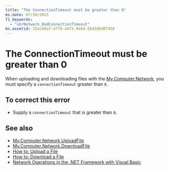 ```yaml
---
title: "The ConnectionTimeout must be greater than 0"
ms.date: 07/20/2015
f1_keywords: 
  - "vbrNetwork_BadConnectionTimeout"
ms.assetid: 15ac09a7-47f0-44f3-9e84-5bd10bd07450
---
```

# The ConnectionTimeout must be greater than 0
When uploading and downloading files with the [My.Computer.Network](xref:Microsoft.VisualBasic.Devices.Network), you must specify a `connectionTimeout` greater than `0`.  
  
## To correct this error  
  
- Supply a `connectionTimeout` that is greater than `0`.  
  
## See also

- [My.Computer.Network.UploadFile](xref:Microsoft.VisualBasic.Devices.Network.UploadFile%2A)
- [My.Computer.Network.DownloadFile](xref:Microsoft.VisualBasic.Devices.Network.DownloadFile%2A)
- [How to: Upload a File](../developing-apps/programming/computer-resources/how-to-upload-a-file.md)
- [How to: Download a File](../developing-apps/programming/computer-resources/how-to-download-a-file.md)
- [Network Operations in the .NET Framework with Visual Basic](https://docs.microsoft.com/previous-versions/visualstudio/visual-studio-2010/ms172756(v=vs.100))
